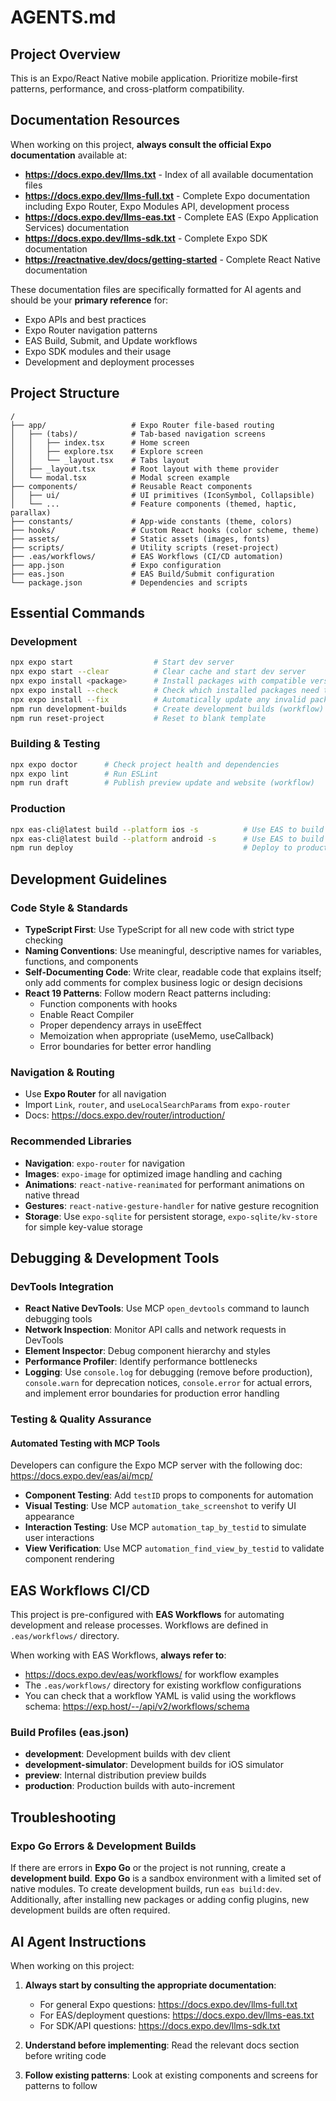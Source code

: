 # AGENTS.md

## Project Overview

This is an Expo/React Native mobile application. Prioritize mobile-first patterns, performance, and cross-platform compatibility.

## Documentation Resources

When working on this project, **always consult the official Expo documentation** available at:

- **https://docs.expo.dev/llms.txt** - Index of all available documentation files
- **https://docs.expo.dev/llms-full.txt** - Complete Expo documentation including Expo Router, Expo Modules API, development process
- **https://docs.expo.dev/llms-eas.txt** - Complete EAS (Expo Application Services) documentation
- **https://docs.expo.dev/llms-sdk.txt** - Complete Expo SDK documentation
- **https://reactnative.dev/docs/getting-started** - Complete React Native documentation

These documentation files are specifically formatted for AI agents and should be your **primary reference** for:

- Expo APIs and best practices
- Expo Router navigation patterns
- EAS Build, Submit, and Update workflows
- Expo SDK modules and their usage
- Development and deployment processes

## Project Structure

```
/
├── app/                   # Expo Router file-based routing
│   ├── (tabs)/            # Tab-based navigation screens
│   │   ├── index.tsx      # Home screen
│   │   ├── explore.tsx    # Explore screen
│   │   └── _layout.tsx    # Tabs layout
│   ├── _layout.tsx        # Root layout with theme provider
│   └── modal.tsx          # Modal screen example
├── components/            # Reusable React components
│   ├── ui/                # UI primitives (IconSymbol, Collapsible)
│   └── ...                # Feature components (themed, haptic, parallax)
├── constants/             # App-wide constants (theme, colors)
├── hooks/                 # Custom React hooks (color scheme, theme)
├── assets/                # Static assets (images, fonts)
├── scripts/               # Utility scripts (reset-project)
├── .eas/workflows/        # EAS Workflows (CI/CD automation)
├── app.json               # Expo configuration
├── eas.json               # EAS Build/Submit configuration
└── package.json           # Dependencies and scripts
```

## Essential Commands

### Development

```bash
npx expo start                  # Start dev server
npx expo start --clear          # Clear cache and start dev server
npx expo install <package>      # Install packages with compatible versions
npx expo install --check        # Check which installed packages need to be updated
npx expo install --fix          # Automatically update any invalid package versions
npm run development-builds      # Create development builds (workflow)
npm run reset-project           # Reset to blank template
```

### Building & Testing

```bash
npx expo doctor      # Check project health and dependencies
npx expo lint        # Run ESLint
npm run draft        # Publish preview update and website (workflow)
```

### Production

```bash
npx eas-cli@latest build --platform ios -s          # Use EAS to build for iOS platform and submit to App Store
npx eas-cli@latest build --platform android -s      # Use EAS to build for Android platform and submit to Google Play Store
npm run deploy                                      # Deploy to production (workflow)
```

## Development Guidelines

### Code Style & Standards

- **TypeScript First**: Use TypeScript for all new code with strict type checking
- **Naming Conventions**: Use meaningful, descriptive names for variables, functions, and components
- **Self-Documenting Code**: Write clear, readable code that explains itself; only add comments for complex business logic or design decisions
- **React 19 Patterns**: Follow modern React patterns including:
  - Function components with hooks
  - Enable React Compiler
  - Proper dependency arrays in useEffect
  - Memoization when appropriate (useMemo, useCallback)
  - Error boundaries for better error handling

### Navigation & Routing

- Use **Expo Router** for all navigation
- Import `Link`, `router`, and `useLocalSearchParams` from `expo-router`
- Docs: https://docs.expo.dev/router/introduction/

### Recommended Libraries

- **Navigation**: `expo-router` for navigation
- **Images**: `expo-image` for optimized image handling and caching
- **Animations**: `react-native-reanimated` for performant animations on native thread
- **Gestures**: `react-native-gesture-handler` for native gesture recognition
- **Storage**: Use `expo-sqlite` for persistent storage, `expo-sqlite/kv-store` for simple key-value storage

## Debugging & Development Tools

### DevTools Integration

- **React Native DevTools**: Use MCP `open_devtools` command to launch debugging tools
- **Network Inspection**: Monitor API calls and network requests in DevTools
- **Element Inspector**: Debug component hierarchy and styles
- **Performance Profiler**: Identify performance bottlenecks
- **Logging**: Use `console.log` for debugging (remove before production), `console.warn` for deprecation notices, `console.error` for actual errors, and implement error boundaries for production error handling

### Testing & Quality Assurance

#### Automated Testing with MCP Tools

Developers can configure the Expo MCP server with the following doc: https://docs.expo.dev/eas/ai/mcp/

- **Component Testing**: Add `testID` props to components for automation
- **Visual Testing**: Use MCP `automation_take_screenshot` to verify UI appearance
- **Interaction Testing**: Use MCP `automation_tap_by_testid` to simulate user interactions
- **View Verification**: Use MCP `automation_find_view_by_testid` to validate component rendering

## EAS Workflows CI/CD

This project is pre-configured with **EAS Workflows** for automating development and release processes. Workflows are defined in `.eas/workflows/` directory.

When working with EAS Workflows, **always refer to**:

- https://docs.expo.dev/eas/workflows/ for workflow examples
- The `.eas/workflows/` directory for existing workflow configurations
- You can check that a workflow YAML is valid using the workflows schema: https://exp.host/--/api/v2/workflows/schema

### Build Profiles (eas.json)

- **development**: Development builds with dev client
- **development-simulator**: Development builds for iOS simulator
- **preview**: Internal distribution preview builds
- **production**: Production builds with auto-increment

## Troubleshooting

### Expo Go Errors & Development Builds

If there are errors in **Expo Go** or the project is not running, create a **development build**. **Expo Go** is a sandbox environment with a limited set of native modules. To create development builds, run `eas build:dev`. Additionally, after installing new packages or adding config plugins, new development builds are often required.

## AI Agent Instructions

When working on this project:

1. **Always start by consulting the appropriate documentation**:

   - For general Expo questions: https://docs.expo.dev/llms-full.txt
   - For EAS/deployment questions: https://docs.expo.dev/llms-eas.txt
   - For SDK/API questions: https://docs.expo.dev/llms-sdk.txt

2. **Understand before implementing**: Read the relevant docs section before writing code

3. **Follow existing patterns**: Look at existing components and screens for patterns to follow
